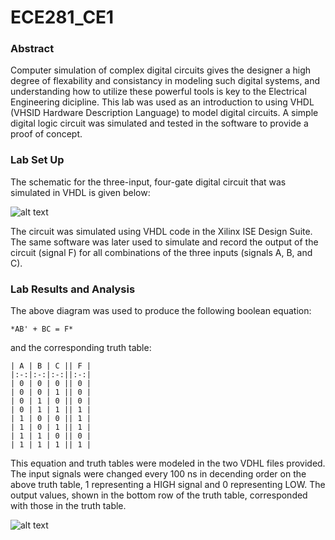 ECE281_CE1
==========

### Abstract

Computer simulation of complex digital circuits gives the designer a high degree of flexability and
consistancy in modeling such digital systems, and understanding how to utilize these powerful tools
is key to the Electrical Engineering dicipline. This lab was used as an introduction to using VHDL
(VHSID Hardware Description Language) to model digital circuits. A simple digital logic circuit was
simulated and tested in the software to provide a proof of concept.

### Lab Set Up

The schematic for the three-input, four-gate digital circuit that was simulated in VHDL is given below: 

![alt text](https://raw2.github.com/IanGoodbody/ECE281_CE1/master/Circuit.JPG "Digital Circuit Schematic")

The circuit was simulated using VHDL code in the Xilinx ISE Design Suite. The same software was later
used to simulate and record the output of the circuit (signal F) for all combinations of the three 
inputs (signals A, B, and C).

### Lab Results and Analysis

The above diagram was used to produce the following boolean equation:

    *AB' + BC = F*
    
and the corresponding truth table:

    | A | B | C || F |
    |:-:|:-:|:-:||:-:|
    | 0 | 0 | 0 || 0 |
    | 0 | 0 | 1 || 0 |
    | 0 | 1 | 0 || 0 |
    | 0 | 1 | 1 || 1 |
    | 1 | 0 | 0 || 1 |
    | 1 | 0 | 1 || 1 |
    | 1 | 1 | 0 || 0 |
    | 1 | 1 | 1 || 1 |
    
This equation and truth tables were modeled in the two VDHL files provided. The input signals
were changed every 100 ns in decending order on the above truth table, 1 representing a HIGH
signal and 0 representing LOW. The output values, shown in the bottom row of the truth table,
corresponded with those in the truth table. 

![alt text](https://raw2.github.com/IanGoodbody/ECE281_CE1/master/Signal.JPG "Digital Signals")

